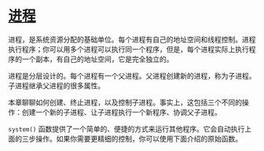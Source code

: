 # [进程](https://www.gnu.org/software/libc/manual/html_node/Processes.html#Processes)

进程，是系统资源分配的基础单位。每个进程有自己的地址空间和线程控制。进程执行程序；你可以用多个进程可以执行同一个程序，但是，每个进程实际上执行程序的一个副本，有自己的地址空间，它是完全独立的。

进程是分层设计的。每个进程有一个父进程。父进程创建新的进程，称为子进程。子进程继承父进程的很多属性。

本章聊聊如何创建、终止进程，以及控制子进程。事实上，这包括三个不同的操作：创建一个新的子进程、让子进程执行一个新程序、协调父子进程。

`system()` 函数提供了一个简单的、便捷的方式来运行其他程序。它会自动执行上面的三步操作。如果你需要更精细的控制，你可以使用下面介绍的原始函数。